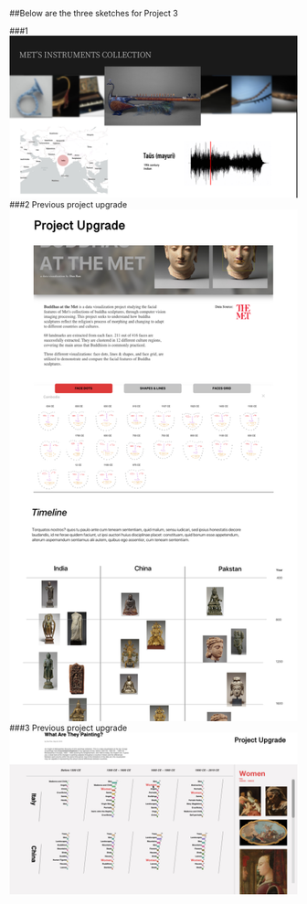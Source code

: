 ##Below are the three sketches for Project 3

###1
![sketch](https://github.com/shuvitRan/MajorStudio1/blob/master/Project3-Interactive/MetInstrument.jpg)
###2 Previous project upgrade
![sketch](https://github.com/shuvitRan/MajorStudio1/blob/master/Project3-Interactive/BuddhaMore.jpg)
###3 Previous project upgrade
![sketch](https://github.com/shuvitRan/MajorStudio1/blob/master/Project3-Interactive/MetTags.jpg)
